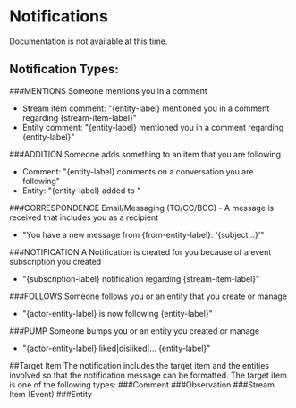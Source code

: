 # Notifications
Documentation is not available at this time.

## Notification Types:
###MENTIONS
Someone mentions you in a comment

- Stream item comment: "{entity-label} mentioned you in a comment regarding {stream-item-label}"
- Entity comment: "{entity-label} mentioned you in a comment regarding {entity-label}" 

###ADDITION
Someone adds something to an item that you are following 

- Comment: "{entity-label} comments on a conversation you are following" 
- Entity: "{entity-label} added <item> to <target-entity-label>"

###CORRESPONDENCE 
Email/Messaging (TO/CC/BCC) - A message is received that includes you as a recipient

- "You have a new message from {from-entity-label}: '{subject...}'"

###NOTIFICATION
A Notification is created for you because of a event subscription you created

 - "{subscription-label} notification regarding {stream-item-label}" 
 
###FOLLOWS
Someone follows you or an entity that you create or manage

 - "{actor-entity-label} is now following {entity-label}"
 
###PUMP
Someone bumps you or an entity you created or manage
 
 - "{actor-entity-label} liked|disliked|... {entity-label}"

##Target Item
The notification includes the target item and the entities involved so that the notification message can be formatted.
The target item is one of the following types:
###Comment
###Observation
###Stream Item (Event)
###Entity
